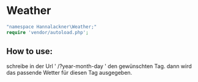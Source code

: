 # Weather


```php
"namespace Hannalackner\Weather;"
require 'vendor/autoload.php';
```

## How to use:

schreibe in der Url ' /?year-month-day ' den gewünschten Tag.
dann wird das passende Wetter für diesen Tag ausgegeben.
